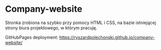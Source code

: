 # Company-website

Stronka zrobiona na szybko przy pomocy HTML i CSS,
na bazie istniejącej strony biura projektowego, w którym pracuję.

GitHubPages deployment:
https://ryszardpolechonski.github.io/company-website/
